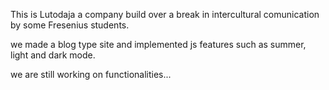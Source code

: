 This is Lutodaja a company build over a break in 
intercultural comunication by some Fresenius
students. 

we made a blog type site and implemented js features
such as summer, light and dark mode.

we are still working on functionalities...